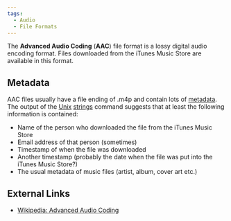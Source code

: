 ```yaml
---
tags:
  - Audio
  - File Formats
---
```

The **Advanced Audio Coding** (**AAC**) file format is a lossy digital audio
encoding format. Files downloaded from the iTunes Music Store are available in
this format.

## Metadata

AAC files usually have a file ending of .m4p and
contain lots of [metadata](metadata.md). The output of the
[Unix](unix.md) [strings](strings.md) command suggests
that at least the following information is contained:

- Name of the person who downloaded the file from the iTunes Music Store
- Email address of that person (sometimes)
- Timestamp of when the file was downloaded
- Another timestamp (probably the date when the file was put into the
  iTunes Music Store?)
- The usual metadata of music files (artist, album, cover art etc.)

## External Links

- [Wikipedia: Advanced Audio Coding](https://en.wikipedia.org/wiki/Advanced_Audio_Coding)
